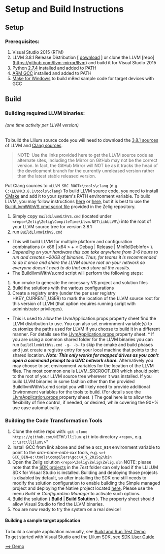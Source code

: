 # Setup and Build Instructions

## Setup

### Prerequisites:
1. Visual Studio 2015 (RTM)
2. LLVM 3.8.1 Release Distribution \[ [download]( http://llvm.org/releases/download.html#3.8.1 ) \] or clone the LLVM [repo] (https://github.com/llvm-mirror/llvm) and build it for Visual Studio 2015
3. Python [2.7.4](https://www.python.org/downloads/release/python-2710/) installed and added to PATH
4. [ARM GCC](https://launchpad.net/gcc-arm-embedded) installed and added to PATH
5. [Make for Windows](http://gnuwin32.sourceforge.net/packages/make.htm) to build mBed sample code for target devices with GCC

## Build

### Building required LLVM binaries:
###### (one time activity per LLVM version)
To build the Llilum source code you will need to download the [3.8.1 sources](http://llvm.org/releases/3.8.1/llvm-3.8.1.src.tar.xz) of LLVM and [Clang sources](http://llvm.org/releases/3.8.1/cfe-3.8.1.src.tar.xz).
> NOTE: Use the links provided here to get the LLVM source code as alternate sites, including the Mirror on GitHub may not be the correct version. In fact, the GitHub Mirror will NOT be as it tracks the head of the development branch for the currently unreleased version rather than the latest stable released version.

Put Clang sources to `<LLVM_SRC_ROOT>\tools\clang` (e.g. `C:\LLVM\3.8.1\tools\clang`)
To build LLVM source code, you need to install [CMake](http://www.cmake.org/download/) and add it to your system's PATH environment variable. 
To build LLVM, you may follow instructions [here](http://llvm.org/) or [here](http://llvm.org/docs/GettingStarted.html), but it is best to use the [BuildLlvmWithVS.cmd script file](https://github.com/NETMF/llilum/blob/dev/Zelig/Zelig/CompileTime/Llvm.NET/LibLLVM/BuildLlvmWithVS.cmd) provided in the Zelig repository.

1. Simply copy `BuildLlvmWithVS.cmd` (located under `<repo>\Zelig\Zelig\CompileTime\Llvm.NET\LibLLVM\`) into the root of your LLVM source tree for version 3.8.1
2. run `BuildLlvmWithVS.cmd`
 * This will build LLVM for multiple platform and configuration combinations (\< x86 | x64 \> + \< Debug | Release | MinRelDebInfo\> ).
 * _Depending on your hardware this can take anywhere from 3-6 hours to run and creates ~20GB of binaries. Thus, for teams it is recommended to do it once and share the LLVM source root on your network so everyone doesn't need to do that and store all the results._  
* The BuildllvmWithVs.cmd script will perform the following steps:  
 1. Run cmake to generate the necessary VS project and solution files  
 2. Build the solutions with the various configurations  
 3. Create a registry entry (under the per user registry HKEY_CURRENT_USER) to mark the location of the LLVM source root for this version of LLVM (that option requires running script with administrator privileges).
   * This is used to allow the LlvmApplication.props property sheet find the LLVM distribution to use. You can also set environment variable(s) to customize the paths used for LLVM if you choose to build it in a different manner. For details see the [LlvmApplication.props ]( https://github.com/NETMF/llilum/blob/dev/Zelig/Zelig/CompileTime/Llvm.NET/LibLLVM/LlvmApplication.props) property sheet.
    * If you are using a common shared folder for the LLVM binaries you can run `BuildllvmWithVs.cmd -g- -b-` to skip the cmake and build phases and just create a registry entry for your local machine that points to the shared location. _**Note: This only works for mapped drives as you can't open a command prompt to a UNC network share.**_ Alternatively you may choose to set environment variables for the location of the LLVM files. The most common one is LLVM_SRCROOT_DIR which should point to the root of your LLVM source tree wherever it was installed. If you build LLVM binaries in some fashion other than the provided BuildllvmWithVs.cmd script you will likely need to provide additional Environment variables for the tools to build. (For details see the [LlvmApplication.props ]( https://github.com/NETMF/llilum/blob/dev/Zelig/Zelig/CompileTime/Llvm.NET/LibLLVM/LlvmApplication.props) property sheet. ) The goal here is to allow the flexibility of fine control, if needed, or desired, while covering the 90+% use case automatically. 

### Building the Code Transformation Tools
1. Clone the entire repo with: `git clone https://github.com/NETMF/llilum.git` into directory `<repo>`, e.g. ```c:\src\llilum\```>"
2. Install GCC from link above and define a ```GCC_BIN``` environment variable to point to the _arm-none-eabi-xxx_ tools, e.g. ```set GCC_BIN=e:\tools\compilers\gcc\4_9_2015q2\bin```  
3. Open the Zelig solution `<repo>\Zelig\Zelig\Zelig.sln` 
NOTE: please note that the [SDK projects](https://github.com/NETMF/llilum/tree/dev/Zelig/Zelig/Test/mbed/SimpleSDK) in the _Test_ folder can only load if the LLILUM SDK for Visual Studio is installed. Building and deploying those projects is disabled by default, so after installing the SDK one still needs to modify the solution configuration to enable building the Simple managed project and deploying the Native project located [here](https://github.com/NETMF/llilum/tree/dev/Zelig/Zelig/Test/mbed/SimpleSDK). Please use the menu _Build => Configuration Manager_ to activate such options. 
4. Build the solution ( **Build** | **Build Solution** ). The property sheet should allow Visual Studio to find the LLVM binaries.
5. You are now ready to try the system on a real device! 

#### Building a sample target application
To build a sample application manually, see [Build and Run Test Demo](https://github.com/NETMF/llilum/wiki/demo)  
To get started with Visual Studio and the Llilum SDK, see [SDK User Guide](https://github.com/NETMF/llilum/wiki/SDK-User-Guide)

[==> Demo](https://github.com/NETMF/llilum/wiki/Demo)